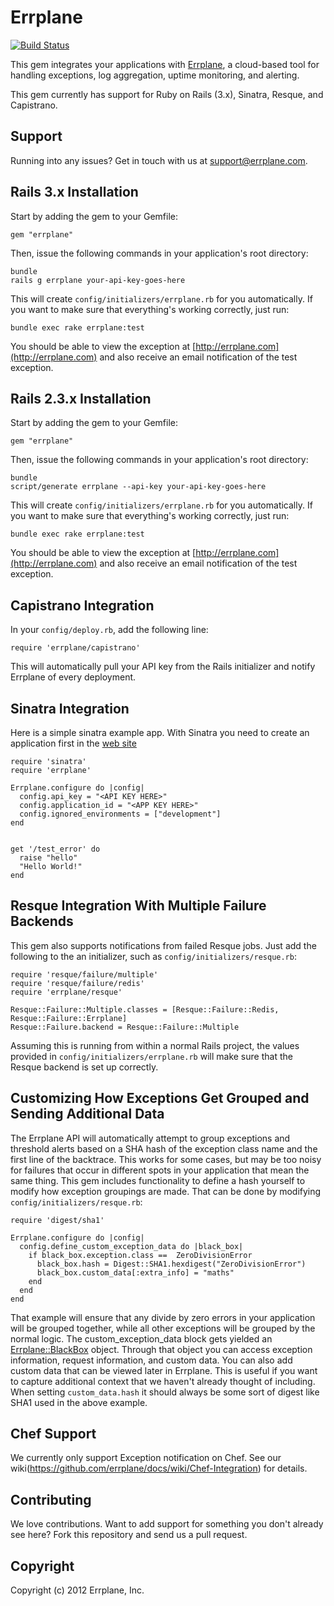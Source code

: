Errplane
========
[![Build Status](https://secure.travis-ci.org/errplane/errplane-ruby.png)](http://travis-ci.org/errplane/errplane-ruby)

This gem integrates your applications with [Errplane](http://errplane.com), a cloud-based tool for handling exceptions, log aggregation, uptime monitoring, and alerting.

This gem currently has support for Ruby on Rails (3.x), Sinatra, Resque, and Capistrano.

Support
-------

Running into any issues? Get in touch with us at [support@errplane.com](mailto:support@errplane.com).

Rails 3.x Installation
----------------------

Start by adding the gem to your Gemfile:

    gem "errplane"

Then, issue the following commands in your application's root directory:

    bundle
    rails g errplane your-api-key-goes-here

This will create `config/initializers/errplane.rb` for you automatically. If you want to make sure that everything's working correctly, just run:

    bundle exec rake errplane:test

You should be able to view the exception at [http://errplane.com](http://errplane.com) and also receive an email notification of the test exception.

Rails 2.3.x Installation
------------------------

Start by adding the gem to your Gemfile:

    gem "errplane"

Then, issue the following commands in your application's root directory:

    bundle
    script/generate errplane --api-key your-api-key-goes-here

This will create `config/initializers/errplane.rb` for you automatically. If you want to make sure that everything's working correctly, just run:

    bundle exec rake errplane:test

You should be able to view the exception at [http://errplane.com](http://errplane.com) and also receive an email notification of the test exception.

Capistrano Integration
----------------------

In your `config/deploy.rb`, add the following line:

    require 'errplane/capistrano'

This will automatically pull your API key from the Rails initializer and notify Errplane of every deployment.

Sinatra Integration
--------------------
Here is a simple sinatra example app. With Sinatra you need to create an application first in the [web site](http://errplane.com/exceptions)

```
require 'sinatra'
require 'errplane'

Errplane.configure do |config|
  config.api_key = "<API KEY HERE>"
  config.application_id = "<APP KEY HERE>"
  config.ignored_environments = ["development"]
end


get '/test_error' do
  raise "hello"
  "Hello World!"
end
````

Resque Integration With Multiple Failure Backends
-------------------------------------------------

This gem also supports notifications from failed Resque jobs. Just add the following to the an initializer, such as `config/initializers/resque.rb`:

    require 'resque/failure/multiple'
    require 'resque/failure/redis'
    require 'errplane/resque'

    Resque::Failure::Multiple.classes = [Resque::Failure::Redis, Resque::Failure::Errplane]
    Resque::Failure.backend = Resque::Failure::Multiple

Assuming this is running from within a normal Rails project, the values provided in `config/initializers/errplane.rb` will make sure that the Resque backend is set up correctly.

Customizing How Exceptions Get Grouped and Sending Additional Data
------------------------------------------------------------------

The Errplane API will automatically attempt to group exceptions and threshold alerts based on a SHA hash of the exception class name and the first line of the backtrace. This works for some cases, but may be too noisy for failures that occur in different spots in your application that mean the same thing. This gem includes functionality to define a hash yourself to modify how exception groupings are made. That can be done by modifying `config/initializers/resque.rb`:

    require 'digest/sha1'

    Errplane.configure do |config|
      config.define_custom_exception_data do |black_box|
        if black_box.exception.class ==  ZeroDivisionError
          black_box.hash = Digest::SHA1.hexdigest("ZeroDivisionError")
          black_box.custom_data[:extra_info] = "maths"
        end
      end
    end

That example will ensure that any divide by zero errors in your application will be grouped together, while all other exceptions will be grouped by the normal logic. The custom_exception_data block gets yielded an [Errplane::BlackBox](https://github.com/errplane/gem/blob/master/lib/errplane/black_box.rb) object. Through that object you can access exception information, request information, and custom data. You can also add custom data that can be viewed later in Errplane. This is useful if you want to capture additional context that we haven't already thought of including. When setting `custom_data.hash` it should always be some sort of digest like SHA1 used in the above example.

Chef Support
------------

We currently only support Exception notification on Chef. See our wiki(https://github.com/errplane/docs/wiki/Chef-Integration) for details.

Contributing
------------

We love contributions. Want to add support for something you don't already see here? Fork this repository and send us a pull request.

Copyright
---------

Copyright (c) 2012 Errplane, Inc.
